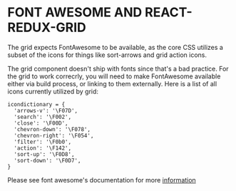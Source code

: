 # FONT AWESOME AND REACT-REDUX-GRID

The grid expects FontAwesome to be available, as the core CSS utilizes a subset of the icons for things like sort-arrows and grid action icons.

The grid component doesn't ship with fonts since that's a bad practice. For the grid to work correcrly, you will need to make FontAwesome available either via build process, or linking to them externally. Here is a list of all icons currently utilized by grid:

```styl
icondictionary = {
  'arrows-v': '\F07D',
  'search': '\F002',
  'close': '\F00D',
  'chevron-down': '\F078',
  'chevron-right': '\F054',
  'filter': '\F0b0',
  'action': '\F142',
  'sort-up': '\F0D8',
  'sort-down': '\F0D7',
}
```

Please see font awesome's documentation for more [information](http://fontawesome.io/)
